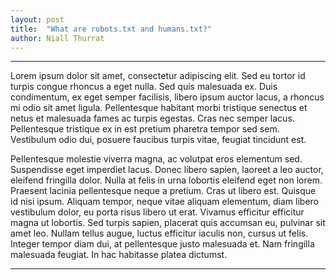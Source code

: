 ```yaml
---
layout: post
title:  "What are robots.txt and humans.txt?"
author: Niall Thurrat
---
```


***
Lorem ipsum dolor sit amet, consectetur adipiscing elit. Sed eu tortor id turpis congue rhoncus a eget nulla. Sed quis malesuada ex. Duis condimentum, ex eget semper facilisis, libero ipsum auctor lacus, a rhoncus mi odio sit amet ligula. Pellentesque habitant morbi tristique senectus et netus et malesuada fames ac turpis egestas. Cras nec semper lacus. Pellentesque tristique ex in est pretium pharetra tempor sed sem. Vestibulum odio dui, posuere faucibus turpis vitae, feugiat tincidunt est.

Pellentesque molestie viverra magna, ac volutpat eros elementum sed. Suspendisse eget imperdiet lacus. Donec libero sapien, laoreet a leo auctor, eleifend fringilla dolor. Nulla at felis in urna lobortis eleifend eget non lorem. Praesent lacinia pellentesque neque a pretium. Cras ut libero est. Quisque id nisi ipsum. Aliquam tempor, neque vitae aliquam elementum, diam libero vestibulum dolor, eu porta risus libero ut erat. Vivamus efficitur efficitur magna ut lobortis. Sed turpis sapien, placerat quis accumsan eu, pulvinar sit amet leo. Nullam tellus augue, luctus efficitur iaculis non, cursus ut felis. Integer tempor diam dui, at pellentesque justo malesuada et. Nam fringilla malesuada feugiat. In hac habitasse platea dictumst.

***